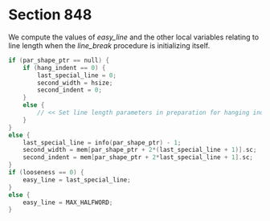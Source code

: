 # Section 848

We compute the values of *easy_line* and the other local variables relating to line length when the *line_break* procedure is initializing itself.

```c << Get ready to start line breaking >>+=
if (par_shape_ptr == null) {
    if (hang_indent == 0) {
        last_special_line = 0;
        second_width = hsize;
        second_indent = 0;
    }
    else {
        // << Set line length parameters in preparation for hanging indentation >>
    }
}
else {
    last_special_line = info(par_shape_ptr) - 1;
    second_width = mem[par_shape_ptr + 2*(last_special_line + 1)].sc;
    second_indent = mem[par_shape_ptr + 2*last_special_line + 1].sc;
}
if (looseness == 0) {
    easy_line = last_special_line;
}
else {
    easy_line = MAX_HALFWORD;
}
```
